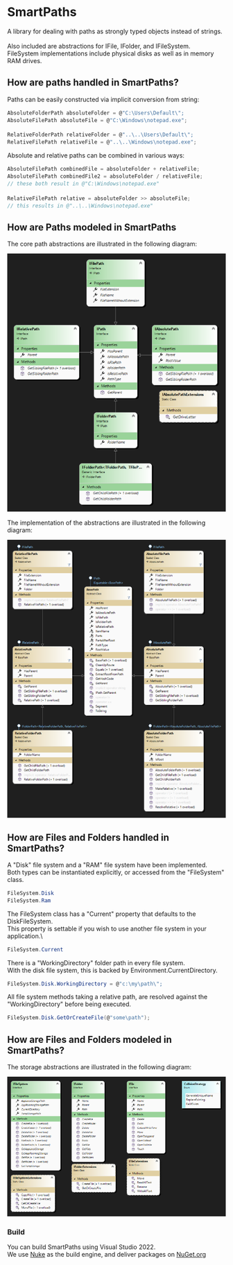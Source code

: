 # SmartPaths

A library for dealing with paths as strongly typed objects instead of strings.\
\
Also included are abstractions for IFile, IFolder, and IFileSystem.\
FileSystem implementations include physical disks as well as in memory RAM drives.

## How are paths handled in SmartPaths?

Paths can be easily constructed via implicit conversion from string:

```C#
AbsoluteFolderPath absoluteFolder = @"C:\Users\Default\";
AbsoluteFilePath absoluteFile = @"C:\Windows\notepad.exe";

RelativeFolderPath relativeFolder = @"..\..\Users\Default\";
RelativeFilePath relativeFile = @"..\..\Windows\notepad.exe";
```

Absolute and relative paths can be combined in various ways:

```C#
AbsoluteFilePath combinedFile = absoluteFolder + relativeFile; 
AbsoluteFilePath combinedFile2 = absoluteFolder / relativeFile; 
// these both result in @"C:\Windows\notepad.exe"

RelativeFilePath relative = absoluteFolder >> absoluteFile;
// this results in @"..\..\Windows\notepad.exe"
```

## How are Paths modeled in SmartPaths

The core path abstractions are illustrated in the following diagram:

![path-interfaces](Docs/path-interfaces.png)

The implementation of the abstractions are illustrated in the following diagram:

![path-implementation](Docs/path-implementation.png)

## How are Files and Folders handled in SmartPaths?

A "Disk" file system and a "RAM" file system have been implemented.\
Both types can be instantiated explicitly, or accessed from the "FileSystem" class.

```C#
FileSystem.Disk
FileSystem.Ram
```

The FileSystem class has a "Current" property that defaults to the DiskFileSystem.\
This property is settable if you wish to use another file system in your application.\

```C#
FileSystem.Current
```

There is a "WorkingDirectory" folder path in every file system.\
With the disk file system, this is backed by Environment.CurrentDirectory.

```C#
FileSystem.Disk.WorkingDirectory = @"c:\my\path\";
```

All file system methods taking a relative path, are resolved against the "WorkingDirectory" before being executed.

```C#
FileSystem.Disk.GetOrCreateFile(@"some\path");
```

## How are Files and Folders modeled in SmartPaths?

The storage abstractions are illustrated in the following diagram:

![storage-abstractions](Docs/storage-abstractions.png)

### Build
You can build SmartPaths using Visual Studio 2022.\
We use [Nuke](https://nuke.build/) as the build engine, and deliver packages on [NuGet.org](https://www.nuget.org/packages?q=SmartPaths)
